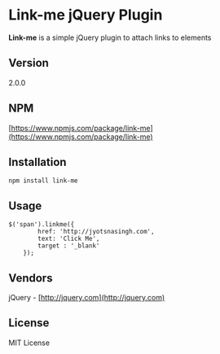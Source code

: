 # Link-me jQuery Plugin

**Link-me** is a simple jQuery plugin to attach links to elements

## Version
2.0.0

## NPM
[https://www.npmjs.com/package/link-me](https://www.npmjs.com/package/link-me)

## Installation
    npm install link-me

## Usage
    $('span').linkme({
			href: 'http://jyotsnasingh.com',
			text: 'Click Me',
			target : '_blank'
		});

## Vendors
jQuery - [http://jquery.com](http://jquery.com)

## License
MIT License
